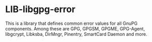 LIB-libgpg-error
================

This is a library that defines common error values for all GnuPG components.  Among these are GPG, GPGSM, GPGME, GPG-Agent, libgcrypt, Libksba, DirMngr, Pinentry, SmartCard Daemon and more.
